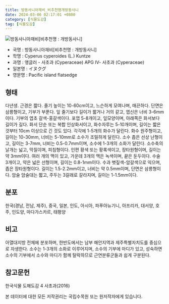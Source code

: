 ```yaml
---
title: 방동사니아재비_비추천명개방동사니
date: 2024-03-06 02:17:01 +0800
category: [식물도감]
tag: [식물도감]
---
```




![방동사니아재비[비추천명 : 개방동사니]](/fileUpload/plants/basic/Cyperaceae/Cyperus/5642/5642_20160728134703673files_th2.jpg)
- 국명 : 방동사니아재비[비추천명 : 개방동사니]
- 학명 : Cyperus cyperoides (L.) Kuntze
- 과명 : 앵글러 - 사초과 (Cyperaceae) APG Ⅳ- 사초과 (Cyperaceae)
- 일본명 : イヌクグ
- 영문명 : Pacific island flatsedge


## 형태
다년생. 근경은 짧다. 줄기 높이는 10-60cm이고, 느슨하게 모여나며, 매끈하다. 단면은 삼릉형이고, 기부가 부푼다. 잎 줄기보다 길이가 짧거나 거의 같고, 엽신은 너비 3-6mm이다. 기부의 엽초 갈색-홍갈색이다. 포엽 5-8개이고, 잎모양이며, 아래쪽은 화서보다 길이가 길다. 화서 단순 또는 복합 인상화서이고, 화수자루는 5-10개이며, 길이는 짧은 것부터 10cm 이상으로 긴 것도 있다. 각각에 1-5개의 화수가 달린다. 화수 원주형이고, 길이는 10-30mm, 너비는 5-10mm로 소수가 조밀하게 달린다. 소수 좁은 선상 난형이고, 길이는 3-7mm, 너비는 0.5-0.7mm이며, 소수에 1-3개의 소화가 달린다. 소수축의 날개는 넓고, 막질이며, 피침형이다. 인편 황색 또는 황록색이고, 장타원형이며, 길이는 약 3mm이다. 여러 개의 맥이 있고, 가운데 3개의 맥은 녹색이며, 끝은 둔두이다. 수술 3개이고, 약은 넓은 선형이며, 길이는 0.8-1mm이다. 수과 볏짚색-암갈색으로 익으며, 좁은 장타원형이다. 길이는 1.5-2.2mm이고, 너비는 약 0.5mm이며, 단면은 삼릉형이다. 암술 암술대는 짧고, 주두는 3갈래로 갈라지며, 길이는 1-1.5mm이다.
## 분포
한국(경남, 전남, 제주), 중국, 일본, 인도, 아시아, 파푸아뉴기니, 아프리카, 대서양, 호주, 인도양, 마다가스카르, 태평양
## 비고
아열대지방 전체에 분포하며, 한반도에서는 남부 해안지역과 제주특별자치도를 중심으로 자생한다. 소수는 1-3개의 소화로 이루어지며, 소수의 기부에 마디가 있고, 성숙하면 소수의 기부에서 소수와 마디가 함께 탈락하므로 근연분류군들과 쉽게 구분된다.
## 참고문헌
한국식물 도해도감 4 사초과(2016)






본 데이터에 대한 모든 저작권리는 국립수목원 또는 원저작자에게 있습니다.
